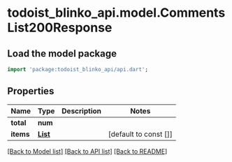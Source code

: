 # todoist_blinko_api.model.CommentsList200Response

## Load the model package
```dart
import 'package:todoist_blinko_api/api.dart';
```

## Properties
Name | Type | Description | Notes
------------ | ------------- | ------------- | -------------
**total** | **num** |  | 
**items** | [**List<CommentsList200ResponseItemsInner>**](CommentsList200ResponseItemsInner.md) |  | [default to const []]

[[Back to Model list]](../README.md#documentation-for-models) [[Back to API list]](../README.md#documentation-for-api-endpoints) [[Back to README]](../README.md)


